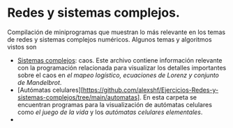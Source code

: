 # Redes y sistemas complejos.

Compilación de miniprogramas que muestran lo más relevante en los temas de redes y sistemas complejos numéricos. Algunos temas y algoritmos vistos son

- [Sistemas complejos](https://github.com/alexshf/Ejercicios-Redes-y-sistemas-complejos/blob/main/Mapeo%20log%C3%ADstico%2C%20Mandelbrot%20y%20Lorenz.ipynb): caos. Este archivo contiene información relevante con la programación relacionada para visualizar los detalles importantes sobre el caos en *el mapeo logístico, ecuaciones de Lorenz y conjunto de Mandelbrot*.
- [Autómatas celulares][https://github.com/alexshf/Ejercicios-Redes-y-sistemas-complejos/tree/main/automatas]. En esta carpeta se encuentran programas para la visualización de autómatas celulares como *el juego de la vida* y los *autómatas celulares elementales*.
- 

